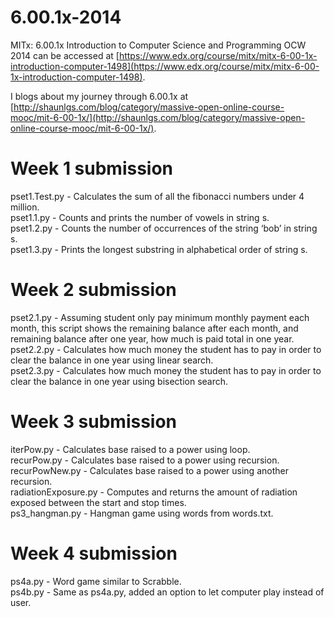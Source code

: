 6.00.1x-2014
============

MITx: 6.00.1x Introduction to Computer Science and Programming OCW 2014 can 
be accessed at [https://www.edx.org/course/mitx/mitx-6-00-1x-introduction-computer-1498](https://www.edx.org/course/mitx/mitx-6-00-1x-introduction-computer-1498).

I blogs about my journey through 6.00.1x at [http://shaunlgs.com/blog/category/massive-open-online-course-mooc/mit-6-00-1x/](http://shaunlgs.com/blog/category/massive-open-online-course-mooc/mit-6-00-1x/).

Week 1 submission
===============
pset1.Test.py - Calculates the sum of all the fibonacci numbers under 4 million.<br>
pset1.1.py - Counts and prints the number of vowels in string s.<br>
pset1.2.py - Counts the number of occurrences of the string ‘bob’ in string s.<br>
pset1.3.py - Prints the longest substring in alphabetical order of string s.<br>

Week 2 submission
===============
pset2.1.py - Assuming student only pay minimum monthly payment each month, this script shows the remaining balance after each month, and remaining balance after one year, how much is paid total in one year.<br>
pset2.2.py - Calculates how much money the student has to pay in order to clear the balance in one year using linear search.<br>
pset2.3.py - Calculates how much money the student has to pay in order to clear the balance in one year using bisection search.<br>

Week 3 submission
===============
iterPow.py - Calculates base raised to a power using loop.<br>
recurPow.py - Calculates base raised to a power using recursion.<br>
recurPowNew.py - Calculates base raised to a power using another recursion.<br>
radiationExposure.py - Computes and returns the amount of radiation exposed between the start and stop times.<br>
ps3_hangman.py - Hangman game using words from words.txt.<br>

Week 4 submission
===============
ps4a.py - Word game similar to Scrabble.<br>
ps4b.py - Same as ps4a.py, added an option to let computer play instead of user.<br>